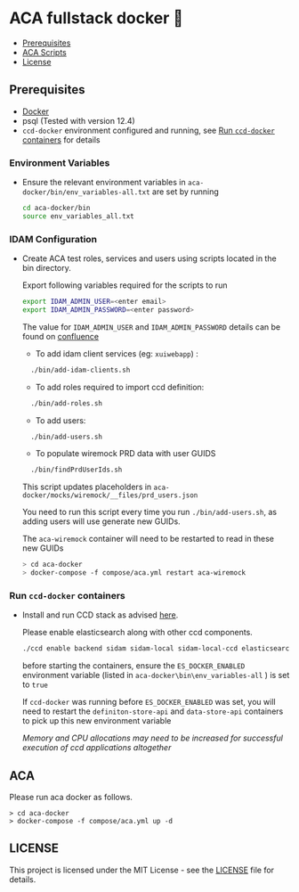 # ACA fullstack docker :whale:

- [Prerequisites](#prerequisites)
- [ACA Scripts](#ACA)
- [License](#license)

## Prerequisites

- [Docker](https://www.docker.com)
- psql (Tested with version 12.4)
- `ccd-docker` environment configured and running,
see [Run `ccd-docker` containers](#Run-ccd-docker-containers) for details

### Environment Variables
- Ensure the relevant environment variables in `aca-docker/bin/env_variables-all.txt` are set by running 
    
    ```bash
    cd aca-docker/bin
    source env_variables_all.txt
  ```
    

### IDAM Configuration

- Create ACA test roles, services and users using scripts located in the bin directory.
    
    Export following variables required for the scripts to run
    ```bash
    export IDAM_ADMIN_USER=<enter email>
    export IDAM_ADMIN_PASSWORD=<enter password>
    ```
  
    The value for `IDAM_ADMIN_USER` and `IDAM_ADMIN_PASSWORD` details can be found on [confluence](https://tools.hmcts.net/confluence/x/eQP3P)

    - To add idam client services (eg: `xuiwebapp`) :

    ```bash
      ./bin/add-idam-clients.sh
    ```
    
    - To add roles required to import ccd definition:
    
    ```bash
      ./bin/add-roles.sh
    ```
    
    - To add users:
    
    ```bash
      ./bin/add-users.sh
    ```

    - To populate wiremock PRD data with user GUIDS
    
    ```bash
      ./bin/findPrdUserIds.sh
    ```
  
    This script updates placeholders in `aca-docker/mocks/wiremock/__files/prd_users.json`
        
    You need to run this script every time you run `./bin/add-users.sh`, as adding users will
    use generate new GUIDs.
    
    The `aca-wiremock` container will need to be restarted to read in these new GUIDs
    
    ```bash
    > cd aca-docker
    > docker-compose -f compose/aca.yml restart aca-wiremock
    ```

### Run `ccd-docker` containers  
- Install and run CCD stack as advised [here](https://github.com/hmcts/ccd-docker).
  
    Please enable elasticsearch along with other ccd components.
      
    ```bash
    ./ccd enable backend sidam sidam-local sidam-local-ccd elasticsearch
    ```
  
    before starting the containers, ensure the `ES_DOCKER_ENABLED` environment variable 
    (listed in `aca-docker\bin\env_variables-all` ) is set to `true`
  
    If `ccd-docker` was running before `ES_DOCKER_ENABLED` was set, you will need to restart the 
    `definiton-store-api` and `data-store-api` containers to pick up this new environment variable
    
    *Memory and CPU allocations may need to be increased for successful execution of ccd applications altogether*

## ACA

Please run aca docker as follows. 
```
> cd aca-docker
> docker-compose -f compose/aca.yml up -d
```

## LICENSE

This project is licensed under the MIT License - see the [LICENSE](LICENSE.md) file for details.
